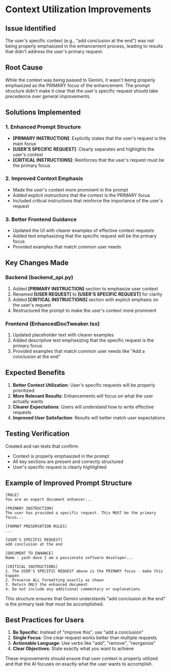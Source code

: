 # Context Utilization Improvements

## Issue Identified

The user's specific context (e.g., "add conclusion at the end") was not being properly emphasized in the enhancement process, leading to results that didn't address the user's primary request.

## Root Cause

While the context was being passed to Gemini, it wasn't being properly emphasized as the PRIMARY focus of the enhancement. The prompt structure didn't make it clear that the user's specific request should take precedence over general improvements.

## Solutions Implemented

### 1. Enhanced Prompt Structure
- **[PRIMARY INSTRUCTION]**: Explicitly states that the user's request is the main focus
- **[USER'S SPECIFIC REQUEST]**: Clearly separates and highlights the user's context
- **[CRITICAL INSTRUCTIONS]**: Reinforces that the user's request must be the primary focus

### 2. Improved Context Emphasis
- Made the user's context more prominent in the prompt
- Added explicit instructions that the context is the PRIMARY focus
- Included critical instructions that reinforce the importance of the user's request

### 3. Better Frontend Guidance
- Updated the UI with clearer examples of effective context requests
- Added text emphasizing that the specific request will be the primary focus
- Provided examples that match common user needs

## Key Changes Made

### Backend (backend_api.py)
1. Added **[PRIMARY INSTRUCTION]** section to emphasize user context
2. Renamed **[USER REQUEST]** to **[USER'S SPECIFIC REQUEST]** for clarity
3. Added **[CRITICAL INSTRUCTIONS]** section with explicit emphasis on the user's request
4. Restructured the prompt to make the user's context more prominent

### Frontend (EnhancedDocTweaker.tsx)
1. Updated placeholder text with clearer examples
2. Added descriptive text emphasizing that the specific request is the primary focus
3. Provided examples that match common user needs like "Add a conclusion at the end"

## Expected Benefits

1. **Better Context Utilization**: User's specific requests will be properly prioritized
2. **More Relevant Results**: Enhancements will focus on what the user actually wants
3. **Clearer Expectations**: Users will understand how to write effective requests
4. **Improved User Satisfaction**: Results will better match user expectations

## Testing Verification

Created and ran tests that confirm:
- Context is properly emphasized in the prompt
- All key sections are present and correctly structured
- User's specific request is clearly highlighted

## Example of Improved Prompt Structure

```
[ROLE]
You are an expert document enhancer...

[PRIMARY INSTRUCTION]
The user has provided a specific request. This MUST be the primary focus...

[FORMAT PRESERVATION RULES]
...

[USER'S SPECIFIC REQUEST]
add conclusion at the end

[DOCUMENT TO ENHANCE]
Name : yash dave I am a passionate software developer...

[CRITICAL INSTRUCTIONS]
1. The USER'S SPECIFIC REQUEST above is the PRIMARY focus - make this happen
2. Preserve ALL formatting exactly as shown
3. Return ONLY the enhanced document
4. Do not include any additional commentary or explanations
```

This structure ensures that Gemini understands "add conclusion at the end" is the primary task that must be accomplished.

## Best Practices for Users

1. **Be Specific**: Instead of "improve this", use "add a conclusion"
2. **Single Focus**: One clear request works better than multiple requests
3. **Actionable Language**: Use verbs like "add", "remove", "reorganize"
4. **Clear Objectives**: State exactly what you want to achieve

These improvements should ensure that user context is properly utilized and that the AI focuses on exactly what the user wants to accomplish.